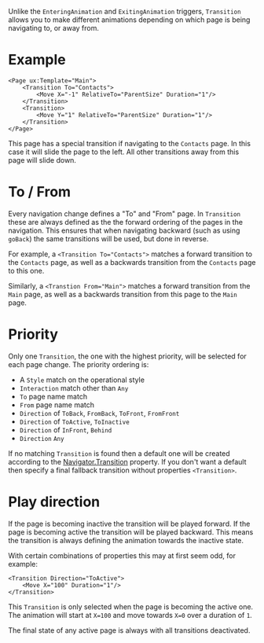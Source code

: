 Unlike the `EnteringAnimation` and `ExitingAnimation` triggers, `Transition` allows you to make different animations depending on which page is being navigating to, or away from.

# Example

	<Page ux:Template="Main">
		<Transition To="Contacts">
			<Move X="-1" RelativeTo="ParentSize" Duration="1"/>
		</Transition>
		<Transition>
			<Move Y="1" RelativeTo="ParentSize" Duration="1"/>
		</Transition>
	</Page>
	
This page has a special transition if navigating to the `Contacts` page. In this case it will slide the page to the left. All other transitions away from this page will slide down.

# To / From

Every navigation change defines a "To" and "From" page. In `Transition` these are always defined as the the forward ordering of the pages in the navigation. This ensures that when navigating backward (such as using `goBack`) the same transitions will be used, but done in reverse.

For example, a `<Transition To="Contacts">` matches a forward transition to the `Contacts` page, as well as a backwards transition from the `Contacts` page to this one.

Similarly, a `<Transtion From="Main">` matches a forward transition from the `Main` page, as well as a backwards transition from this page to the `Main` page.

# Priority

Only one `Transition`, the one with the highest priority, will be selected for each page change. The priority ordering is:

- A `Style` match on the operational style
- `Interaction` match other than `Any`
- `To` page name match
- `From` page name match
- `Direction` of `ToBack`, `FromBack`, `ToFront`, `FromFront`
- `Direction` of `ToActive`, `ToInactive`
- `Direction` of `InFront`, `Behind`
- `Direction` `Any`

If no matching `Transition` is found then a default one will be created according to the [Navigator.Transition](api:fuse/controls/navigationcontrol/transition) property. If you don't want a default then specify a final fallback transition without properties `<Transition>`.

# Play direction

If the page is becoming inactive the transition will be played forward. If the page is becoming active the transition will be played backward. This means the transition is always defining the animation towards the inactive state.

With certain combinations of properties this may at first seem odd, for example:

	<Transition Direction="ToActive">
		<Move X="100" Duration="1"/>
	</Transition>
	
This `Transition` is only selected when the page is becoming the active one. The animation will start at `X=100` and move towards `X=0` over a duration of `1`.

The final state of any active page is always with all transitions deactivated.

